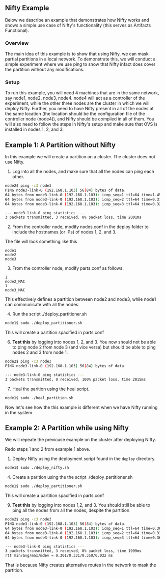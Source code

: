 Nifty Example
-------

Below we describe an example that demonstrates how Nifty works and shows a simple use case of Nifty's functionality (this serves as Artifacts Functional).

### Overview
The main idea of this example is to show that using Nifty, we can mask partial partitions in a local network. To demonstrate this, we will conduct a simple experiment where we use ping to show that Nifty infact does cover the partition without any modifications.

### Setup
To run this example, you will need 4 machines that are in the same network, say node1, node2, node3, node4. node4 will act as a controller of the experiment, while the other three nodes are the cluster in which we will deploy Nifty. Further, you need to have Nifty present in all of the nodes at the same location (the location should be the configuration file of the controller node (node4)), and Nifty should be compiled in all of them. You will also need to follow the steps in Nifty's setup and make sure that OVS is installed in nodes 1, 2, and 3.

Example 1: A Partition without Nifty
-------

In this example we will create a partition on a cluster. The cluster does not use Nifty.

1. Log into all the nodes, and make sure that all the nodes can ping each other.

```bash
node2$ ping -c3 node3
PING node3-link-0 (192.168.1.103) 56(84) bytes of data.
64 bytes from node3-link-0 (192.168.1.103): icmp_seq=1 ttl=64 time=1.45 ms
64 bytes from node3-link-0 (192.168.1.103): icmp_seq=2 ttl=64 time=0.311 ms
64 bytes from node3-link-0 (192.168.1.103): icmp_seq=3 ttl=64 time=0.327 ms

--- node3-link-0 ping statistics ---
3 packets transmitted, 3 received, 0% packet loss, time 2001ms
```

2. From the controller node, modify nodes.conf in the deploy folder to include the hostnames (or IPs) of nodes 1, 2, and 3.

The file will look something like this
```
node1
node2
node3
```

3. From the controller node, modify parts.conf as follows: 

```
1
node2_MAC
1
node3_MAC
```

This effectively defines a partition between node2 and node3, while node1 can communicate with all the nodes.

4. Run the script ./deploy_partitioner.sh

```bash
node1$ sudo ./deploy_partitioner.sh
```

This will create a partition spacified in parts.conf

6. **Test this** by logging into nodes 1, 2, and 3. You now should not be able to ping node 2 from node 3 (and vice versa) but should be able to ping nodes 2 and 3 from node 1.

```bash
node2$ ping -c3 node3
PING node3-link-0 (192.168.1.103) 56(84) bytes of data.

--- node3-link-0 ping statistics ---
3 packets transmitted, 0 received, 100% packet loss, time 2015ms
```

7. Heal the parition using the heal script.

```bash
node1$ sudo ./heal_partition.sh
```

Now let's see how the this example is different when we have Nifty running in the system

Example 2: A Partition while using Nifty
-------

We will repeate the previouse example on the cluster after deploying Nifty.

Redo steps 1 and 2 from example 1 above.

1. Deploy Nifty using the deployment script found in the ```deploy``` directory.

```bash
node1$ sudo ./deploy_nifty.sh
```

4. Create a parition using the the script ./deploy_partitioner.sh

```bash
node1$ sudo ./deploy_partitioner.sh
```

This will create a partition spacified in parts.conf

9. **Test this** by logging into nodes 1,2, and 3. You should still be able to ping all the nodes from all the nodes, despite the partition.

```bash
node2$ ping -c3 node3
PING node3-link-0 (192.168.1.103) 56(84) bytes of data.
64 bytes from node3-link-0 (192.168.1.103): icmp_seq=1 ttl=64 time=0.301 ms
64 bytes from node3-link-0 (192.168.1.103): icmp_seq=2 ttl=64 time=0.334 ms
64 bytes from node3-link-0 (192.168.1.103): icmp_seq=3 ttl=64 time=0.360 ms

--- node3-link-0 ping statistics ---
3 packets transmitted, 3 received, 0% packet loss, time 1999ms
rtt min/avg/max/mdev = 0.301/0.331/0.360/0.032 ms
```

That is because Nifty creates alternative routes in the network to mask the partition.











